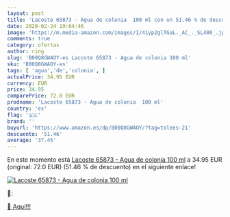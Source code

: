 ```yaml
---
layout: post
title: 'Lacoste 65873 - Agua de colonia  100 ml con un 51.46 % de descuento'
date: 2020-02-24 19:04:46
image: 'https://m.media-amazon.com/images/I/41yp2glTGaL._AC_._SL400_.jpg'
comments: true
category: ofertas
author: ring
slug: 'B00Q8GWAOY-es Lacoste 65873 - Agua de colonia 100 ml'
sku: 'B00Q8GWAOY-es'
tags: [ 'agua','de','colonia', ]
actualPrice: 34.95 EUR
currency: EUR
price: 34.95
comparePrice: 72.0 EUR
prodname: 'Lacoste 65873 - Agua de colonia  100 ml'
country: 'es'
flag: '🇪🇸'
brand: ''
buyurl: 'https://www.amazon.es/dp/B00Q8GWAOY/?tag=tolees-21'
descuento: '51.46'
average: '37.45'
---
```


En este momento está [Lacoste 65873 - Agua de colonia  100 ml](https://www.amazon.es/dp/B00Q8GWAOY/?tag=tolees-21) a 34.95 EUR (original: 72.0 EUR) (51.46 %  de descuento) en el siguiente enlace!

[![Lacoste 65873 - Agua de colonia  100 ml](https://m.media-amazon.com/images/I/41yp2glTGaL._AC_._SL400_.jpg)](https://www.amazon.es/dp/B00Q8GWAOY/?tag=tolees-21)

🔎:


[🛒 Aquí!!!](https://www.amazon.es/dp/B00Q8GWAOY/?tag=tolees-21)
